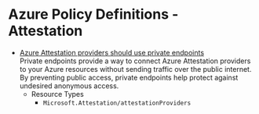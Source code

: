 # Azure Policy Definitions - Attestation

* [Azure Attestation providers should use private endpoints](https://github.com/Azure/azure-policy/tree/master/built-in-policies/policyDefinitions/Attestation/Attestation_PrivateLink_AuditIfNotExists.json)  
  Private endpoints provide a way to connect Azure Attestation providers to your Azure resources without sending traffic over the public internet. By preventing public access, private endpoints help protect against undesired anonymous access. 
  * Resource Types 
    * `Microsoft.Attestation/attestationProviders` 
